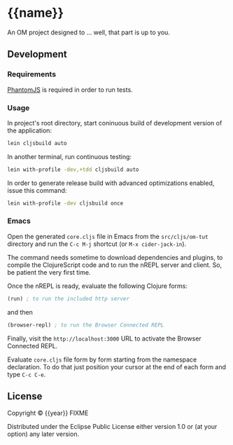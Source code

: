 # {{name}}

An OM project designed to ... well, that part is up to you.

## Development

### Requirements

[PhantomJS][1] is required in order to run tests.

### Usage

In project's root directory, start coninuous build of development version of the application:

```bash
lein cljsbuild auto
```

In another terminal, run continuous testing:

```bash
lein with-profile -dev,+tdd cljsbuild auto
```

In order to generate release build with advanced optimizations enabled, issue this command:

```bash
lein with-profile -dev cljsbuild once
```

### Emacs

Open the generated `core.cljs` file in Emacs from the `src/cljs/om-tut` directory and run the `C-c M-j` shortcut (or `M-x cider-jack-in`).

The command needs sometime to download dependencies and plugins, to compile the ClojureScript code and to run the nREPL server and client. So, be patient the very first time.

Once the nREPL is ready, evaluate the following Clojure forms:

```clj
(run) ; to run the included http server
```

and then

```clj
(browser-repl) ; to run the Browser Connected REPL
```

Finally, visit the `http://localhost:3000` URL to activate the Browser Connected REPL.

Evaluate `core.cljs` file form by form starting from the namespace declaration. To do that just position your cursor at the end of each form and type `C-c C-e`.

## License

Copyright © {{year}} FIXME

Distributed under the Eclipse Public License either version 1.0 or (at
your option) any later version.

[1]: http://phantomjs.org